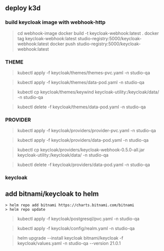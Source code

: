 ## deploy k3d

### build keycloak image with webhook-http

> cd webhook-image
> docker build -t keycloak-webhook:latest .
> docker tag keycloak-webhook:latest studio-registry:5000/keycloak-webhook:latest
> docker push studio-registry:5000/keycloak-webhook:latest

### THEME

> kubectl apply -f keycloak/themes/themes-pvc.yaml -n studio-qa

> kubectl apply -f keycloak/themes/data-pod.yaml -n studio-qa

> kubectl cp keycloak/themes/keywind keycloak-utility:/keycloak/data/ -n studio-qa

> kubectl delete -f keycloak/themes/data-pod.yaml -n studio-qa

### PROVIDER

> kubectl apply -f keycloak/providers/provider-pvc.yaml -n studio-qa

> kubectl apply -f keycloak/providers/data-pod.yaml -n studio-qa

> kubectl cp keycloak/providers/keycloak-webhook-0.5.0-all.jar keycloak-utility:/keycloak/data/ -n studio-qa

> kubectl delete -f keycloak/providers/data-pod.yaml -n studio-qa

### keycloak

## add bitnami/keycloak to helm
    > helm repo add bitnami https://charts.bitnami.com/bitnami
    > helm repo update

> kubectl apply -f keycloak/postgresql/pvc.yaml -n studio-qa

> kubectl apply -f keycloak/config/realm.yaml -n studio-qa

> helm upgrade --install keycloak bitnami/keycloak -f keycloak/values.yaml -n studio-qa --version 21.0.1